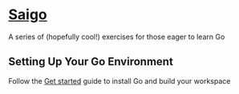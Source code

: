 # [Saigo](http://japanese.about.com/library/media/audio/saigo.mp3)
A series of (hopefully cool!) exercises for those eager to learn Go


## Setting Up Your Go Environment
Follow the [Get started](getting-started.md) guide to install Go and build your workspace
